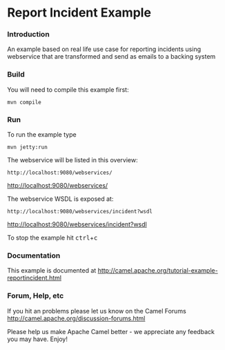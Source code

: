 # Report Incident Example

### Introduction

An example based on real life use case for reporting incidents using webservice
that are transformed and send as emails to a backing system

### Build
You will need to compile this example first:

	mvn compile

### Run

To run the example type

	mvn jetty:run

The webservice will be listed in this overview:

	http://localhost:9080/webservices/

<http://localhost:9080/webservices/>

The webservice WSDL is exposed at:

	http://localhost:9080/webservices/incident?wsdl

<http://localhost:9080/webservices/incident?wsdl>

To stop the example hit <kbd>ctrl</kbd>+<kbd>c</kbd>

### Documentation

This example is documented at
  <http://camel.apache.org/tutorial-example-reportincident.html>

### Forum, Help, etc

If you hit an problems please let us know on the Camel Forums
	<http://camel.apache.org/discussion-forums.html>

Please help us make Apache Camel better - we appreciate any feedback you may
have.  Enjoy!
